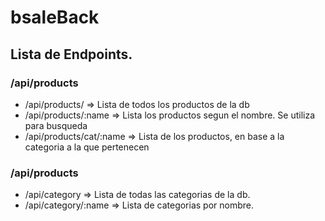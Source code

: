# bsaleBack
## Lista de Endpoints.


### /api/products
- /api/products/ => Lista de todos los productos de la db
- /api/products/:name => Lista los productos segun el nombre. Se utiliza para busqueda
- /api/products/cat/:name => Lista de los productos, en base a la categoria a la que pertenecen


### /api/products
- /api/category => Lista de todas las categorias de la db.
- /api/category/:name => Lista de categorias por nombre.
